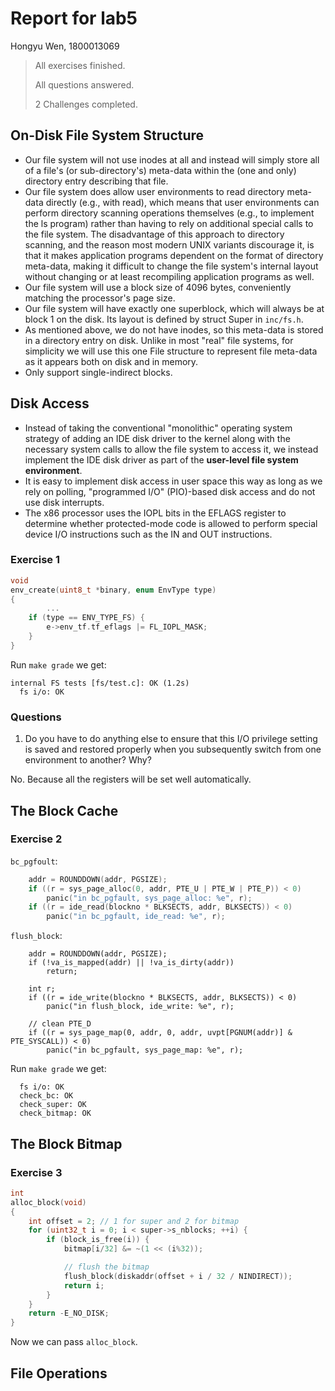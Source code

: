 # Report for lab5

Hongyu Wen, 1800013069

> All exercises finished.
>
> All questions answered.
>
> 2 Challenges completed.


## On-Disk File System Structure

- Our file system will not use inodes at all and instead will simply store all of a file's (or sub-directory's) meta-data within the (one and only) directory entry describing that file.
- Our file system does allow user environments to read directory meta-data directly (e.g., with read), which means that user environments can perform directory scanning operations themselves (e.g., to implement the ls program) rather than having to rely on additional special calls to the file system. The disadvantage of this approach to directory scanning, and the reason most modern UNIX variants discourage it, is that it makes application programs dependent on the format of directory meta-data, making it difficult to change the file system's internal layout without changing or at least recompiling application programs as well.
- Our file system will use a block size of 4096 bytes, conveniently matching the processor's page size.
- Our file system will have exactly one superblock, which will always be at block 1 on the disk. Its layout is defined by struct Super in `inc/fs.h`.
- As mentioned above, we do not have inodes, so this meta-data is stored in a directory entry on disk. Unlike in most "real" file systems, for simplicity we will use this one File structure to represent file meta-data as it appears both on disk and in memory.
- Only support single-indirect blocks.


## Disk Access

- Instead of taking the conventional "monolithic" operating system strategy of adding an IDE disk driver to the kernel along with the necessary system calls to allow the file system to access it, we instead implement the IDE disk driver as part of the **user-level file system environment**.
- It is easy to implement disk access in user space this way as long as we rely on polling, "programmed I/O" (PIO)-based disk access and do not use disk interrupts.
- The x86 processor uses the IOPL bits in the EFLAGS register to determine whether protected-mode code is allowed to perform special device I/O instructions such as the IN and OUT instructions.

### Exercise 1

```c
void
env_create(uint8_t *binary, enum EnvType type)
{
        ...
	if (type == ENV_TYPE_FS) {
		e->env_tf.tf_eflags |= FL_IOPL_MASK;
	}
}
```

Run `make grade` we get:

```shell
internal FS tests [fs/test.c]: OK (1.2s) 
  fs i/o: OK 
```

### Questions

1. Do you have to do anything else to ensure that this I/O privilege setting is saved and restored properly when you subsequently switch from one environment to another? Why?

No. Because all the registers will be set well automatically.



## The Block Cache

### Exercise 2

`bc_pgfoult`:
```c
	addr = ROUNDDOWN(addr, PGSIZE);
	if ((r = sys_page_alloc(0, addr, PTE_U | PTE_W | PTE_P)) < 0)
		panic("in bc_pgfault, sys_page_alloc: %e", r);
	if ((r = ide_read(blockno * BLKSECTS, addr, BLKSECTS)) < 0)
		panic("in bc_pgfault, ide_read: %e", r);
```

`flush_block`:
```
	addr = ROUNDDOWN(addr, PGSIZE);
	if (!va_is_mapped(addr) || !va_is_dirty(addr))
		return;

	int r;
	if ((r = ide_write(blockno * BLKSECTS, addr, BLKSECTS)) < 0)
		panic("in flush_block, ide_write: %e", r);

	// clean PTE_D
	if ((r = sys_page_map(0, addr, 0, addr, uvpt[PGNUM(addr)] & PTE_SYSCALL)) < 0)
		panic("in bc_pgfault, sys_page_map: %e", r);
```

Run `make grade` we get:
```shell
  fs i/o: OK 
  check_bc: OK 
  check_super: OK 
  check_bitmap: OK 
```

## The Block Bitmap

### Exercise 3
```c
int
alloc_block(void)
{
	int offset = 2; // 1 for super and 2 for bitmap
	for (uint32_t i = 0; i < super->s_nblocks; ++i) {
		if (block_is_free(i)) {
			bitmap[i/32] &= ~(1 << (i%32));

			// flush the bitmap
			flush_block(diskaddr(offset + i / 32 / NINDIRECT));
			return i;
		}
	}
	return -E_NO_DISK;
}
```

Now we can pass `alloc_block`.

## File Operations

